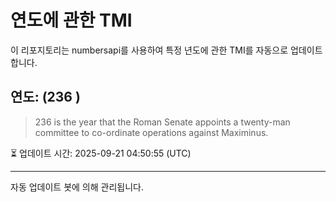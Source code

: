 
# 연도에 관한 TMI

이 리포지토리는 numbersapi를 사용하여 특정 년도에 관한 TMI를 자동으로 업데이트합니다.

## 연도: (236 )
> 236 is the year that the Roman Senate appoints a twenty-man committee to co-ordinate operations against Maximinus.

⏳ 업데이트 시간: 2025-09-21 04:50:55 (UTC)

---
자동 업데이트 봇에 의해 관리됩니다.
